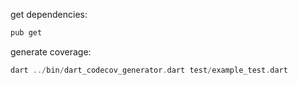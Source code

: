 get dependencies:

```bash
pub get
```

generate coverage:

```dart
dart ../bin/dart_codecov_generator.dart test/example_test.dart
```
